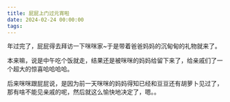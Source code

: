 ```yaml
---
title: 屁屁上门过元宵啦
date: 2024-02-24 00:00:00
tags:
---
```


年过完了，屁屁得去拜访一下咪咪家~于是带着爸爸妈妈的沉甸甸的礼物就来了。

本来嘛，说是中午吃个饭就走，结果还是被咪咪的妈妈给留下来了，给亲戚们了一个超大的惊喜哈哈哈哈。

后来咪咪跟屁屁说，是因为前一天咪咪的妈妈得知已经和豆豆还有胡萝卜见过了，那有啥不能见亲戚的呢，然后就这么愉快地决定了，嗯。。